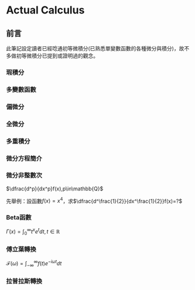 # Actual Calculus

## 前言

此筆記設定讀者已經唸通初等微積分(已熟悉單變數函數的各種微分與積分)，故不多做初等微積分已提到或證明過的觀念。

### 瑕積分

### 多變數函數

### 偏微分

### 全微分

### 多重積分

### 微分方程簡介

### 微分非整數次

$\dfrac{d^p}{dx^p}f(x),p\in\mathbb{Q}$

先舉例：設函數$f(x)=x^4$，求$\dfrac{d^\frac{1}{2}}{dx^\frac{1}{2}}f(x)=?$

### Beta函數

$\Gamma(x)=\displaystyle\int^{\infty}_{0}t^xe^tdt,t\in\mathbb{R}$

### 傅立葉轉換

$\mathscr{F}(\omega)=\displaystyle\int_{-\infty}^{\infty}f(t)e^{-i\omega{t}}dt$

### 拉普拉斯轉換
